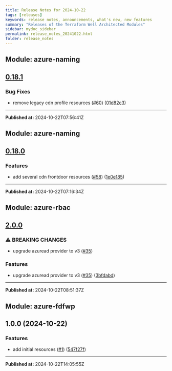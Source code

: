 ```yaml
---
title: Release Notes for 2024-10-22
tags: [releases]
keywords: release notes, announcements, what's new, new features
summary: "Releases of the Terraform Well Architected Modules"
sidebar: mydoc_sidebar
permalink: release_notes_20241022.html
folder: release_notes
---
```


## Module: azure-naming
## [0.18.1](https://github.com/CloudNationHQ/terraform-azure-naming/releases/tag/v0.18.1)


### Bug Fixes

* remove legacy cdn profile resources ([#60](https://github.com/CloudNationHQ/terraform-azure-naming/issues/60)) ([01d82c3](https://github.com/CloudNationHQ/terraform-azure-naming/commit/01d82c3ef231c5d6d5785d22fc674b90be4beb5c))

---

**Published at:** 2024-10-22T07:56:41Z

## Module: azure-naming
## [0.18.0](https://github.com/CloudNationHQ/terraform-azure-naming/releases/tag/v0.18.0)


### Features

* add several cdn frontdoor resources ([#58](https://github.com/CloudNationHQ/terraform-azure-naming/issues/58)) ([1e0e185](https://github.com/CloudNationHQ/terraform-azure-naming/commit/1e0e1851c73011509b494d8aec3c8c2ecd4d07a8))

---

**Published at:** 2024-10-22T07:16:34Z

## Module: azure-rbac
## [2.0.0](https://github.com/CloudNationHQ/terraform-azure-rbac/releases/tag/v2.0.0)


### ⚠ BREAKING CHANGES

* upgrade azuread provider to v3 ([#35](https://github.com/CloudNationHQ/terraform-azure-rbac/issues/35))

### Features

* upgrade azuread provider to v3 ([#35](https://github.com/CloudNationHQ/terraform-azure-rbac/issues/35)) ([3bfdabd](https://github.com/CloudNationHQ/terraform-azure-rbac/commit/3bfdabdca2f2f5b2f1422a0cc6f87d16e4b1b733))

---

**Published at:** 2024-10-22T08:51:37Z

## Module: azure-fdfwp
## 1.0.0 (2024-10-22)


### Features

* add initial resources ([#1](https://github.com/CloudNationHQ/terraform-azure-fdfwp/releases/tag/v1.0.0)) ([547f27f](https://github.com/CloudNationHQ/terraform-azure-fdfwp/commit/547f27f5b955ebc71cf3f4ab0851899478a623b5))

---

**Published at:** 2024-10-22T14:05:55Z

